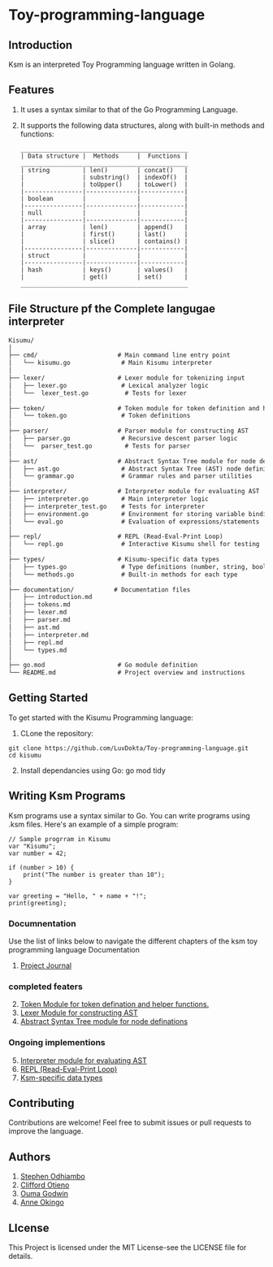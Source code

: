 # Toy-programming-language 

## Introduction
Ksm is an interpreted Toy Programming language written in Golang.

## Features
1. It uses a syntax similar to that of the Go Programming Language.
2. It supports the following data structures, along with built-in methods and functions:

    ```
    ______________________________________________
    | Data structure |  Methods     |  Functions |
    ______________________________________________
    | string         | len()        | concat()   |
    |                | substring()  | indexOf()  |
    |                | toUpper()    | toLower()  |
    |----------------|--------------|------------|
    | boolean        |              |            |
    |----------------|--------------|------------|
    | null           |              |            |
    |----------------|--------------|------------|
    | array          | len()        | append()   |
    |                | first()      | last()     |
    |                | slice()      | contains() |
    |----------------|--------------|------------|
    | struct         |              |            |
    |----------------|--------------|------------|
    | hash           | keys()       | values()   |
    |                | get()        | set()      |
    ______________________________________________
    ```

## File Structure pf the Complete langugae interpreter

```markdown
Kisumu/
│
├── cmd/                      # Main command line entry point
│   └── kisumu.go              # Main Kisumu interpreter
│
├── lexer/                    # Lexer module for tokenizing input
│   ├── lexer.go               # Lexical analyzer logic
│   └──  lexer_test.go          # Tests for lexer 
│
├── token/                    # Token module for token definition and helper functions
│   └── token.go               # Token definitions
│
├── parser/                   # Parser module for constructing AST
│   ├── parser.go              # Recursive descent parser logic
│   └──  parser_test.go         # Tests for parser
│
├── ast/                      # Abstract Syntax Tree module for node definitions
│   ├── ast.go                 # Abstract Syntax Tree (AST) node definitions
│   └── grammar.go             # Grammar rules and parser utilities
│
├── interpreter/              # Interpreter module for evaluating AST
│   ├── interpreter.go         # Main interpreter logic
│   ├── interpreter_test.go    # Tests for interpreter
│   ├── environment.go         # Environment for storing variable bindings
│   └── eval.go                # Evaluation of expressions/statements
│
├── repl/                     # REPL (Read-Eval-Print Loop)
│   └── repl.go                # Interactive Kisumu shell for testing
│
├── types/                    # Kisumu-specific data types
│   ├── types.go               # Type definitions (number, string, boolean, etc.)
│   └── methods.go             # Built-in methods for each type
│
├── documentation/           # Documentation files
│   ├── introduction.md
│   ├── tokens.md
│   ├── lexer.md
│   ├── parser.md
│   ├── ast.md
│   ├── interpreter.md
│   ├── repl.md
│   └── types.md
│
├── go.mod                    # Go module definition
└── README.md                 # Project overview and instructions

```
## Getting Started 
To get started with the Kisumu Programming language:
1. CLone the repository:
```
git clone https://github.com/LuvDokta/Toy-programming-language.git
cd kisumu
```
2. Install dependancies using Go:
go mod tidy

## Writing Ksm Programs
Ksm programs use a syntax similar to Go. You can write programs using .ksm files. Here's an example of a simple program:
```
// Sample progrram in Kisumu 
var "Kisumu";
var number = 42;

if (number > 10) {
    print("The number is greater than 10");
}

var greeting = "Hello, " + name + "!";
print(greeting);
```

### Documnentation
Use the list of links below to navigate the different chapters of the ksm toy programming language Documentation
1. [Project Journal](/documentation/introduction.md)

### completed featers
2. [Token Module for token defination and helper functions.](/documentation/tokens.md)
3. [Lexer Module for constructing AST](/documentation/lexer.md)
4. [Abstract Syntax Tree module for node definations](/documentation/ast.md)

### Ongoing implementions
5. [Interpreter module for evaluating AST](/documentation/interpreter.md)
6. [REPL (Read-Eval-Print Loop)](/documentation/repl.md)
7. [Ksm-specific data types](/documentation/datatypes.md) 


## Contributing
Contributions are welcome! Feel free to submit issues  or pull requests to improve the language.

## Authors
1. [Stephen Odhiambo]()
2. [Clifford Otieno]()
3. [Ouma Godwin]()
4. [Anne Okingo]()

## LIcense
This Project is licensed under the MIT License-see the LICENSE file for details.
